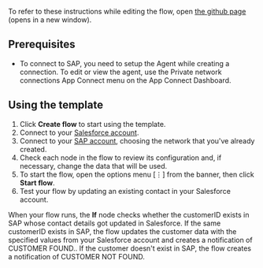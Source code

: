 To refer to these instructions while editing the flow, open [the github page](https://github.com/ot4i/app-connect-templates/blob/master/resources/markdown/Synchronize%20data%20between%20SAP%20and%20Saleforce%20whenever%20the%20salesforce%20contact%20is%20being%20updated_instructions.md) (opens in a new window).
## Prerequisites
- To connect to SAP, you need to setup the Agent while creating a connection. To edit or view the agent, use the Private network connections App Connect menu on the App Connect Dashboard.
## Using the template
1. Click **Create flow** to start using the template.
1. Connect to your [Salesforce account](https://developer.ibm.com/integration/docs/app-connect/how-to-guides-for-apps/use-ibm-app-connect-salesforce/).
1. Connect to your [SAP account](https://developer.ibm.com/integration/docs/app-connect/how-to-guides-for-apps/how-to-use-ibm-app-connect-with-sap/), choosing the network that you've already created.
1. Check each node in the flow to review its configuration and, if necessary, change the data that will be used.
1. To start the flow, open the options menu [&#8942;] from the banner, then click **Start flow**.
1. Test your flow by updating an existing contact in your Salesforce account.  
 
When your flow runs, the **If** node checks whether the customerID exists in SAP whose contact details got updated in Salesforce. If the same customerID exists in SAP, the flow updates the customer data with the specified values from your Salesforce account and creates a notification of CUSTOMER FOUND..  If the customer doesn't exist in SAP, the flow creates a notification of CUSTOMER NOT FOUND. 
